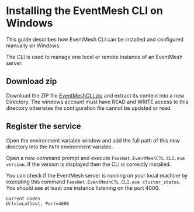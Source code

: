 # Installing the EventMesh CLI on Windows

This guide describes how EventMesh CLI can be installed and configured manually on Windows.

The CLI is used to manage one local or remote instance of an EventMesh server.

## Download zip

Download the ZIP file [EventMeshCLI.zip](#) and extract its content into a new Directory.
The windows account must have READ and WRITE access to this directory otherwise the configuration file cannot be updated or read.

## Register the service

Open the environment variable window and add the full path of this new directory into the `PATH` environment variable.

Open a new command prompt and execute `FaasNet.EventMeshCTL.CLI.exe version`. If the version is displayed then the CLI is correctly installed.

You can check if the EventMesh server is running on your local machine by executing this command `FaasNet.EventMeshCTL.CLI.exe cluster_status`.
You should see at least one instance listening on the port 4000.

```
Current nodes
Url=localhost, Port=4000
```